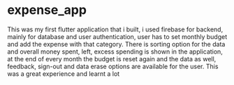 # expense_app
This was my first flutter application that i built, i used firebase for backend, mainly for database and user authentication, 
user has to set monthly budget and add the expense with that category.
There is sorting option for the data and overall money spent, left, excess spending is shown in the application, at the end of every month the budget is reset again and the data as well,
feedback, sign-out and data erase options are available for the user.
This was a great experience and learnt a lot
